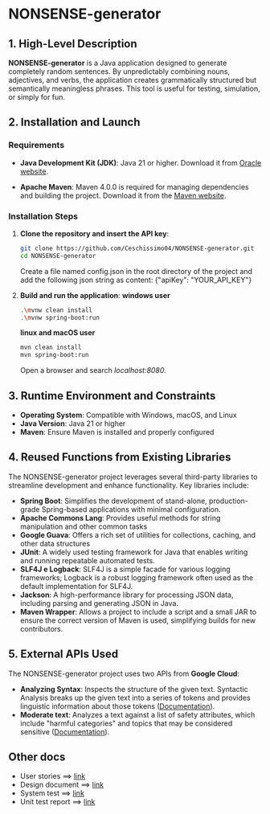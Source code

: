 # NONSENSE-generator

## 1. High-Level Description

**NONSENSE-generator** is a Java application designed to generate completely random sentences. By unpredictably combining nouns, adjectives, and verbs, the application creates grammatically structured but semantically meaningless phrases. This tool is useful for testing, simulation, or simply for fun.

## 2. Installation and Launch

### Requirements

* **Java Development Kit (JDK)**: Java 21 or higher. Download it from [Oracle website](https://www.oracle.com/it/java/technologies/downloads/#java24).

* **Apache Maven**: Maven 4.0.0 is required for managing dependencies and building the project. Download it from the [Maven website](https://maven.apache.org/download.cgi).

### Installation Steps

1. **Clone the repository and insert the API key**:

   ```bash
   git clone https://github.com/Ceschissimo04/NONSENSE-generator.git
   cd NONSENSE-generator
   ```
   Create a file named config.json in the root directory of the project and add the following json string as content:
   {"apiKey": "YOUR_API_KEY"}

2. **Build and run the application**:
   **windows user**
   ```bash
   .\mvnw clean install
   .\mvnw spring-boot:run
   ```

   **linux and macOS user**
   ```bash
   mvn clean install
   mvn spring-boot:run
   ```
   
   Open a browser and search *localhost:8080*.

## 3. Runtime Environment and Constraints

* **Operating System**: Compatible with Windows, macOS, and Linux
* **Java Version**: Java 21 or higher
* **Maven**: Ensure Maven is installed and properly configured



## 4. Reused Functions from Existing Libraries

The NONSENSE-generator project leverages several third-party libraries to streamline development and enhance functionality. Key libraries include:

* **Spring Boot**: Simplifies the development of stand-alone, production-grade Spring-based applications with minimal configuration.
* **Apache Commons Lang**: Provides useful methods for string manipulation and other common tasks
* **Google Guava**: Offers a rich set of utilities for collections, caching, and other data structures
* **JUnit**: A widely used testing framework for Java that enables writing and running repeatable automated tests.
* **SLF4J e Logback**: SLF4J is a simple facade for various logging frameworks; Logback is a robust logging framework often used as the default implementation for SLF4J.
* **Jackson**: A high-performance library for processing JSON data, including parsing and generating JSON in Java.
* **Maven Wrapper**: Allows a project to include a script and a small JAR to ensure the correct version of Maven is used, simplifying builds for new contributors.



## 5. External APIs Used

The NONSENSE-generator project uses two APIs from **Google Cloud**:
* **Analyzing Syntax**: Inspects the structure of the given text. Syntactic Analysis breaks up the given text into a series of tokens and provides linguistic information about those tokens ([Documentation](https://cloud.google.com/natural-language/docs/analyzing-syntax)).
* **Moderate text**: Analyzes a text against a list of safety attributes, which include "harmful categories" and topics that may be considered sensitive ([Documentation](https://cloud.google.com/natural-language/docs/moderating-text)).


## Other docs ##
* User stories ==> [link](https://studenti-team-l2ldmeti.atlassian.net/jira/software/projects/MBA/list)
* Design document ==> [link](docs/DesignDocument.md)
* System test ==> [link](docs/SystemTest.md)
* Unit test report ==> [link](https://html-preview.github.io/?url=https://github.com/Ceschissimo04/NONSENSE-generator/blob/main/docs/report/surefire.html)
